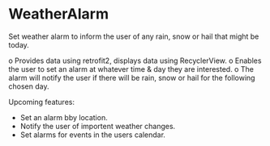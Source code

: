 # WeatherAlarm

Set weather alarm to inform the user of any rain, snow or hail that might be today.

o	Provides data using retrofit2, displays data using RecyclerView.
o	Enables the user to set an alarm at whatever time & day they are interested.
o	The alarm will notify the user if there will be rain, snow or hail for the following chosen day.

Upcoming features:
- Set an alarm bby location.
- Notify the user of importent weather changes.
- Set alarms for events in the users calendar.
